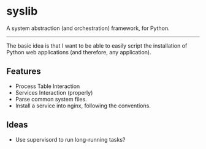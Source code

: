 # syslib

A system abstraction (and orchestration) framework, for Python.

-------------------

The basic idea is that I want to be able to easily script the installation of Python web applications (and therefore, any application).

## Features

- Process Table Interaction
- Services Interaction (properly)
- Parse common system files.
- Install a service into nginx, following the conventions.

## Ideas

- Use supervisord to run long-running tasks?
